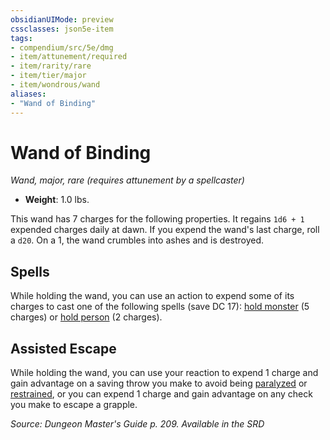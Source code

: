 ```yaml
---
obsidianUIMode: preview
cssclasses: json5e-item
tags:
- compendium/src/5e/dmg
- item/attunement/required
- item/rarity/rare
- item/tier/major
- item/wondrous/wand
aliases: 
- "Wand of Binding"
---
```

# Wand of Binding
*Wand, major, rare (requires attunement by a spellcaster)*  

- **Weight**: 1.0 lbs.

This wand has 7 charges for the following properties. It regains `1d6 + 1` expended charges daily at dawn. If you expend the wand's last charge, roll a `d20`. On a 1, the wand crumbles into ashes and is destroyed.

## Spells

While holding the wand, you can use an action to expend some of its charges to cast one of the following spells (save DC 17): [hold monster](Mechanics/spells/hold-monster.md) (5 charges) or [hold person](Mechanics/spells/hold-person.md) (2 charges).

## Assisted Escape

While holding the wand, you can use your reaction to expend 1 charge and gain advantage on a saving throw you make to avoid being [paralyzed](Mechanics/Rules/conditions.md#Paralyzed) or [restrained](Mechanics/Rules/conditions.md#Restrained), or you can expend 1 charge and gain advantage on any check you make to escape a grapple.

*Source: Dungeon Master's Guide p. 209. Available in the <span title='Systems Reference Document (5.1)'>SRD</span>*